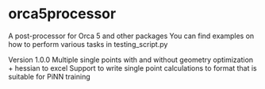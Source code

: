 # orca5processor
A post-processor for Orca 5 and other packages
You can find examples on how to perform various tasks in testing_script.py

Version 1.0.0
Multiple single points with and without geometry optimization + hessian to excel
Support to write single point calculations to format that is suitable for PiNN training
